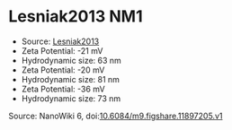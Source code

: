<a name="material" />

# Lesniak2013 NM1
<script type="application/ld+json">
  {
    "@context": "https://schema.org/",
    "@type": "ChemicalSubstance",
    "@id": "https://egonw.github.io/nanowiki/nanowiki296.html#material",
    "http://purl.org/dc/terms/conformsTo":
      {
        "@type": "CreativeWork",
        "@id": "https://bioschemas.org/profiles/ChemicalSubstance/0.4-RELEASE/"
      },
    "identfier": "296",
    "name": "Lesniak2013 NM1",
    "url": "https://egonw.github.io/nanowiki/nanowiki296.html#material",
    "sameAs": "http://127.0.0.1/mediawiki/index.php/Special:URIResolver/Lesniak2013_NM1"
  }
</script>


* Source: [Lesniak2013](articleLesniak2013.md)
* Zeta Potential: -21 mV
* Hydrodynamic size: 63 nm
* Zeta Potential: -20 mV
* Hydrodynamic size: 81 nm
* Zeta Potential: -36 mV
* Hydrodynamic size: 73 nm


Source: NanoWiki 6, doi:[10.6084/m9.figshare.11897205.v1](https://doi.org/10.6084/m9.figshare.11897205.v1)
